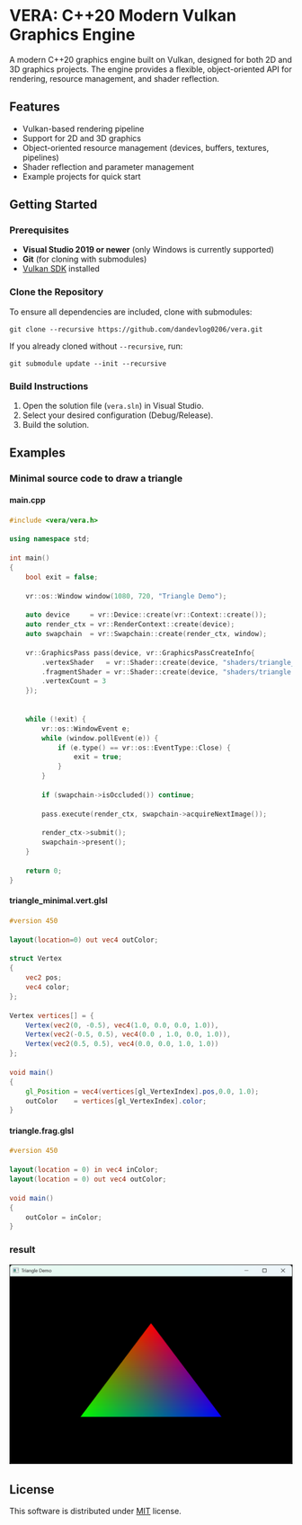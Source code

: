 # VERA: C++20 Modern Vulkan Graphics Engine

A modern C++20 graphics engine built on Vulkan, designed for both 2D and 3D graphics projects. The engine provides a flexible, object-oriented API for rendering, resource management, and shader reflection.

## Features

- Vulkan-based rendering pipeline
- Support for 2D and 3D graphics
- Object-oriented resource management (devices, buffers, textures, pipelines)
- Shader reflection and parameter management
- Example projects for quick start

## Getting Started

### Prerequisites

- **Visual Studio 2019 or newer** (only Windows is currently supported)
- **Git** (for cloning with submodules)
- [Vulkan SDK](https://vulkan.lunarg.com/sdk/home) installed

### Clone the Repository

To ensure all dependencies are included, clone with submodules:


```
git clone --recursive https://github.com/dandevlog0206/vera.git
```

If you already cloned without `--recursive`, run:

```
git submodule update --init --recursive
```

### Build Instructions

1. Open the solution file (`vera.sln`) in Visual Studio.
2. Select your desired configuration (Debug/Release).
3. Build the solution.

## Examples
### Minimal source code to draw a triangle

#### main.cpp
```cpp
#include <vera/vera.h>

using namespace std;

int main()
{
	bool exit = false;

	vr::os::Window window(1080, 720, "Triangle Demo");

	auto device     = vr::Device::create(vr::Context::create());
	auto render_ctx = vr::RenderContext::create(device);
	auto swapchain  = vr::Swapchain::create(render_ctx, window);

	vr::GraphicsPass pass(device, vr::GraphicsPassCreateInfo{
		.vertexShader   = vr::Shader::create(device, "shaders/triangle_minimal.vert.glsl.spv"),
		.fragmentShader = vr::Shader::create(device, "shaders/triangle.frag.glsl.spv"),
		.vertexCount = 3
	});

	
	while (!exit) {
		vr::os::WindowEvent e;
		while (window.pollEvent(e)) {
			if (e.type() == vr::os::EventType::Close) {
				exit = true;
			}
		}

		if (swapchain->isOccluded()) continue;
		
		pass.execute(render_ctx, swapchain->acquireNextImage());

		render_ctx->submit();
		swapchain->present();
	}

	return 0;
}
```

#### triangle_minimal.vert.glsl
``` glsl
#version 450

layout(location=0) out vec4 outColor;

struct Vertex
{
	vec2 pos;
	vec4 color;
};

Vertex vertices[] = {
	Vertex(vec2(0, -0.5), vec4(1.0, 0.0, 0.0, 1.0)),
	Vertex(vec2(-0.5, 0.5), vec4(0.0 , 1.0, 0.0, 1.0)),
	Vertex(vec2(0.5, 0.5), vec4(0.0, 0.0, 1.0, 1.0))
};

void main()
{
	gl_Position = vec4(vertices[gl_VertexIndex].pos,0.0, 1.0);
	outColor    = vertices[gl_VertexIndex].color;
}

```

#### triangle.frag.glsl
``` glsl
#version 450

layout(location = 0) in vec4 inColor;
layout(location = 0) out vec4 outColor;

void main()
{
	outColor = inColor;
}

```

### result
![demo](resource/triangle_demo.png)

## License
This software is distributed under [MIT](https://en.wikipedia.org/wiki/MIT_License) license.